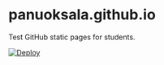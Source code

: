 # panuoksala.github.io
Test GitHub static pages for students.

[![Deploy](https://github.com/panuoksala/panuoksala.github.io/actions/workflows/main.yml/badge.svg)](https://github.com/panuoksala/panuoksala.github.io/actions/workflows/main.yml)
